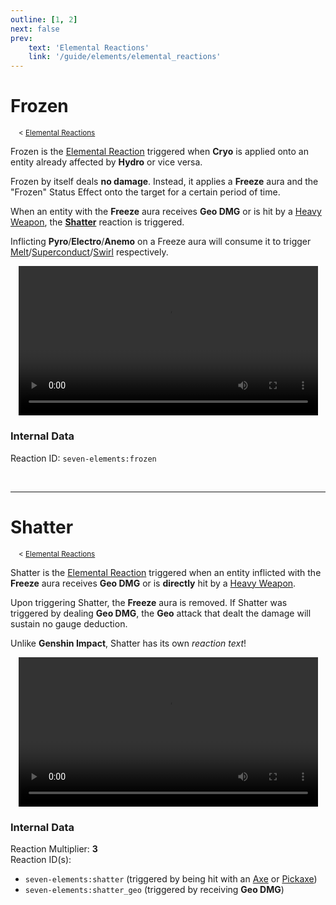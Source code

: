 ```yaml
---
outline: [1, 2]
next: false
prev:
    text: 'Elemental Reactions'
    link: '/guide/elements/elemental_reactions'
---
```


# Frozen
<sup>&nbsp; &nbsp; < [Elemental Reactions](../elemental_reactions.md)</sup>

Frozen is the [Elemental Reaction](../elemental_reactions.md) triggered when <span class="cryo">**Cryo**</span> is applied onto an entity already affected by <span class="hydro">**Hydro**</span> or vice versa.

Frozen by itself deals **no damage**. Instead, it applies a <span class="cryo">**Freeze**</span> aura and the "Frozen" Status Effect onto the target for a certain period of time.

When an entity with the <span class="cryo">**Freeze**</span> aura receives <span class="geo">**Geo DMG**</span> or is hit by a [Heavy Weapon](../../../developer/data_pack/item_type_tag.md#heavy_weapon), the [**Shatter**](#shatter) reaction is triggered.

Inflicting <span class="pyro">**Pyro**</span>/<span class="electro">**Electro**</span>/<span class="hydro">**Anemo**</span> on a Freeze aura will consume it to trigger [Melt](./melt.md)/[Superconduct](./superconduct.md)/[Swirl](./swirl.md) respectively.

<div align="center">
	<video width="95%" height="auto" controls>
		<source src="../../media/elemental_reactions/frozen.mp4" type="video/mp4">
		Your browser does not support the video tag.
	</video>
</div>

### Internal Data

Reaction ID: `seven-elements:frozen`

<div><br></div><hr>

# Shatter
<sup>&nbsp; &nbsp; < [Elemental Reactions](../elemental_reactions.md)</sup>

Shatter is the [Elemental Reaction](../elemental_reactions.md) triggered when an entity inflicted with the <span class="cryo">**Freeze**</span> aura receives <span class="geo">**Geo DMG**</span> or is **directly** hit by a [Heavy Weapon](../../../developer/data_pack/item_type_tag.md#heavy_weapon).

Upon triggering Shatter, the <span class="cryo">**Freeze**</span> aura is removed. If Shatter was triggered by dealing <span class="geo">**Geo DMG**</span>, the <span class="geo">**Geo**</span> attack that dealt the damage will sustain no gauge deduction.	

Unlike **Genshin Impact**, Shatter has its own *reaction text*!

<div align="center">
	<video width="95%" height="auto" controls>
		<source src="../../media/elemental_reactions/shatter.mp4" type="video/mp4">
		Your browser does not support the video tag.
	</video>
</div>

### Internal Data

Reaction Multiplier: **3**  
Reaction ID(s):

- `seven-elements:shatter` (triggered by being hit with an [Axe](https://minecraft.wiki/w/Axe) or [Pickaxe](https://minecraft.wiki/w/Pickaxe))
- `seven-elements:shatter_geo` (triggered by receiving <span class="geo">**Geo DMG**</span>)

